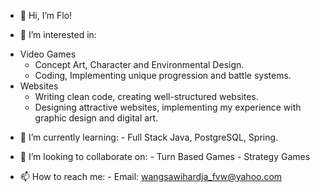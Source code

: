 - 👋 Hi, I’m Flo!

- 👀 I’m interested in:

<ul>
          <li>
                    Video Games
                    <ul>
                              <li> Concept Art, Character and Environmental Design. </li>
                              <li> Coding, Implementing unique progression and battle systems. </li>
                    </ul>
          </li>
          <li>
                    Websites
                    <ul>
                              <li> Writing clean code, creating well-structured websites. </li>
                              <li> Designing attractive websites, implementing my experience with graphic design and digital art. </li>
                    </ul>
          </li>
</ul>
          
                              
          
            
- 🌱 I’m currently learning:
          - Full Stack Java, PostgreSQL, Spring.

- 💞️ I’m looking to collaborate on:
          - Turn Based Games
          - Strategy Games
           
- 📫 How to reach me:
          - Email: wangsawihardja_fvw@yahoo.com

<!---
Trebolf/Trebolf is a ✨ special ✨ repository because its `README.md` (this file) appears on your GitHub profile.
You can click the Preview link to take a look at your changes.
--->
